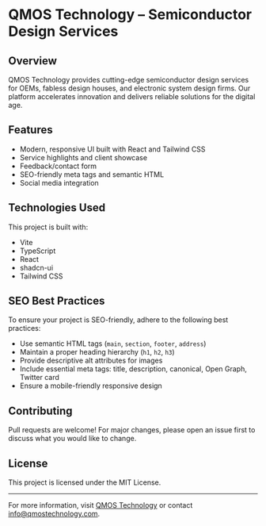 # QMOS Technology – Semiconductor Design Services

## Overview

QMOS Technology provides cutting-edge semiconductor design services for OEMs, fabless design houses, and electronic system design firms. Our platform accelerates innovation and delivers reliable solutions for the digital age.

## Features

- Modern, responsive UI built with React and Tailwind CSS
- Service highlights and client showcase
- Feedback/contact form
- SEO-friendly meta tags and semantic HTML
- Social media integration

## Technologies Used

This project is built with:

- Vite
- TypeScript
- React
- shadcn-ui
- Tailwind CSS


## SEO Best Practices

To ensure your project is SEO-friendly, adhere to the following best practices:

- Use semantic HTML tags (`main`, `section`, `footer`, `address`)
- Maintain a proper heading hierarchy (`h1`, `h2`, `h3`)
- Provide descriptive alt attributes for images
- Include essential meta tags: title, description, canonical, Open Graph, Twitter card
- Ensure a mobile-friendly responsive design

## Contributing

Pull requests are welcome! For major changes, please open an issue first to discuss what you would like to change.

## License

This project is licensed under the MIT License.

---

For more information, visit [QMOS Technology](https://vlsi.qourin.com/) or contact info@qmostechnology.com.

